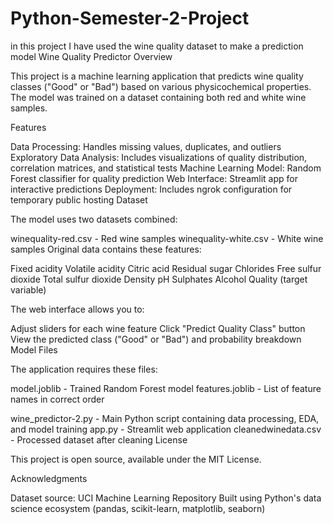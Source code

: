 # Python-Semester-2-Project
in this project I have used the wine quality dataset to make a prediction model
Wine Quality Predictor
Overview

This project is a machine learning application that predicts wine quality classes ("Good" or "Bad") based on various physicochemical properties. The model was trained on a dataset containing both red and white wine samples.

Features

Data Processing: Handles missing values, duplicates, and outliers
Exploratory Data Analysis: Includes visualizations of quality distribution, correlation matrices, and statistical tests
Machine Learning Model: Random Forest classifier for quality prediction
Web Interface: Streamlit app for interactive predictions
Deployment: Includes ngrok configuration for temporary public hosting
Dataset

The model uses two datasets combined:

winequality-red.csv - Red wine samples
winequality-white.csv - White wine samples
Original data contains these features:

Fixed acidity
Volatile acidity
Citric acid
Residual sugar
Chlorides
Free sulfur dioxide
Total sulfur dioxide
Density
pH
Sulphates
Alcohol
Quality (target variable)


The web interface allows you to:

Adjust sliders for each wine feature
Click "Predict Quality Class" button
View the predicted class ("Good" or "Bad") and probability breakdown
Model Files

The application requires these files:

model.joblib - Trained Random Forest model
features.joblib - List of feature names in correct order


wine_predictor-2.py - Main Python script containing data processing, EDA, and model training
app.py - Streamlit web application
cleanedwinedata.csv - Processed dataset after cleaning
License

This project is open source, available under the MIT License.

Acknowledgments

Dataset source: UCI Machine Learning Repository
Built using Python's data science ecosystem (pandas, scikit-learn, matplotlib, seaborn)
